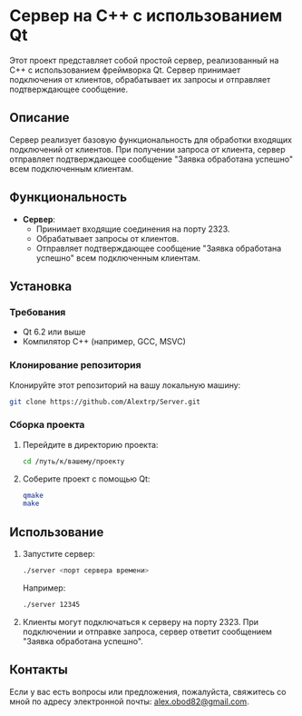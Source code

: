 # Сервер на C++ с использованием Qt

Этот проект представляет собой простой сервер, реализованный на C++ с использованием фреймворка Qt. Сервер принимает подключения от клиентов, обрабатывает их запросы и отправляет подтверждающее сообщение.

## Описание

Сервер реализует базовую функциональность для обработки входящих подключений от клиентов. При получении запроса от клиента, сервер отправляет подтверждающее сообщение "Заявка обработана успешно" всем подключенным клиентам.

## Функциональность

- **Сервер**:
  - Принимает входящие соединения на порту 2323.
  - Обрабатывает запросы от клиентов.
  - Отправляет подтверждающее сообщение "Заявка обработана успешно" всем подключенным клиентам.

## Установка

### Требования

- Qt 6.2 или выше
- Компилятор C++ (например, GCC, MSVC)

### Клонирование репозитория

Клонируйте этот репозиторий на вашу локальную машину:

```bash
git clone https://github.com/Alextrp/Server.git
```

### Сборка проекта

1. Перейдите в директорию проекта:

   ```bash
   cd /путь/к/вашему/проекту
   ```

2. Соберите проект с помощью Qt:
    ```bash
    qmake
    make
    ````

## Использование

1. Запустите сервер:

   ```bash
   ./server <порт сервера времени>
   ```
	
   Например:
    ```bash
    ./server 12345
    ```

2. Клиенты могут подключаться к серверу на порту 2323. При подключении и отправке запроса, сервер ответит сообщением "Заявка обработана успешно".


## Контакты

Если у вас есть вопросы или предложения, пожалуйста, свяжитесь со мной по адресу электронной почты: alex.obod82@gmail.com.

